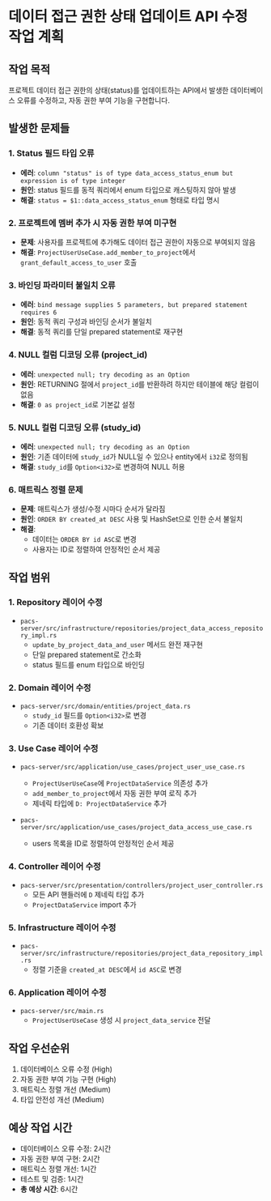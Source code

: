 # 데이터 접근 권한 상태 업데이트 API 수정 작업 계획

## 작업 목적
프로젝트 데이터 접근 권한의 상태(status)를 업데이트하는 API에서 발생한 데이터베이스 오류를 수정하고, 자동 권한 부여 기능을 구현합니다.

## 발생한 문제들

### 1. Status 필드 타입 오류
- **에러**: `column "status" is of type data_access_status_enum but expression is of type integer`
- **원인**: status 필드를 동적 쿼리에서 enum 타입으로 캐스팅하지 않아 발생
- **해결**: `status = $1::data_access_status_enum` 형태로 타입 명시

### 2. 프로젝트에 멤버 추가 시 자동 권한 부여 미구현
- **문제**: 사용자를 프로젝트에 추가해도 데이터 접근 권한이 자동으로 부여되지 않음
- **해결**: `ProjectUserUseCase.add_member_to_project`에서 `grant_default_access_to_user` 호출

### 3. 바인딩 파라미터 불일치 오류
- **에러**: `bind message supplies 5 parameters, but prepared statement requires 6`
- **원인**: 동적 쿼리 구성과 바인딩 순서가 불일치
- **해결**: 동적 쿼리를 단일 prepared statement로 재구현

### 4. NULL 컬럼 디코딩 오류 (project_id)
- **에러**: `unexpected null; try decoding as an Option`
- **원인**: RETURNING 절에서 `project_id`를 반환하려 하지만 테이블에 해당 컬럼이 없음
- **해결**: `0 as project_id`로 기본값 설정

### 5. NULL 컬럼 디코딩 오류 (study_id)
- **에러**: `unexpected null; try decoding as an Option`
- **원인**: 기존 데이터에 `study_id`가 NULL일 수 있으나 entity에서 `i32`로 정의됨
- **해결**: `study_id`를 `Option<i32>`로 변경하여 NULL 허용

### 6. 매트릭스 정렬 문제
- **문제**: 매트릭스가 생성/수정 시마다 순서가 달라짐
- **원인**: `ORDER BY created_at DESC` 사용 및 HashSet으로 인한 순서 불일치
- **해결**: 
  - 데이터는 `ORDER BY id ASC`로 변경
  - 사용자는 ID로 정렬하여 안정적인 순서 제공

## 작업 범위

### 1. Repository 레이어 수정
- `pacs-server/src/infrastructure/repositories/project_data_access_repository_impl.rs`
  - `update_by_project_data_and_user` 메서드 완전 재구현
  - 단일 prepared statement로 간소화
  - status 필드를 enum 타입으로 바인딩

### 2. Domain 레이어 수정
- `pacs-server/src/domain/entities/project_data.rs`
  - `study_id` 필드를 `Option<i32>`로 변경
  - 기존 데이터 호환성 확보

### 3. Use Case 레이어 수정
- `pacs-server/src/application/use_cases/project_user_use_case.rs`
  - `ProjectUserUseCase`에 `ProjectDataService` 의존성 추가
  - `add_member_to_project`에서 자동 권한 부여 로직 추가
  - 제네릭 타입에 `D: ProjectDataService` 추가

- `pacs-server/src/application/use_cases/project_data_access_use_case.rs`
  - users 목록을 ID로 정렬하여 안정적인 순서 제공

### 4. Controller 레이어 수정
- `pacs-server/src/presentation/controllers/project_user_controller.rs`
  - 모든 API 핸들러에 `D` 제네릭 타입 추가
  - `ProjectDataService` import 추가

### 5. Infrastructure 레이어 수정
- `pacs-server/src/infrastructure/repositories/project_data_repository_impl.rs`
  - 정렬 기준을 `created_at DESC`에서 `id ASC`로 변경

### 6. Application 레이어 수정
- `pacs-server/src/main.rs`
  - `ProjectUserUseCase` 생성 시 `project_data_service` 전달

## 작업 우선순위
1. 데이터베이스 오류 수정 (High)
2. 자동 권한 부여 기능 구현 (High)
3. 매트릭스 정렬 개선 (Medium)
4. 타입 안전성 개선 (Medium)

## 예상 작업 시간
- 데이터베이스 오류 수정: 2시간
- 자동 권한 부여 구현: 2시간
- 매트릭스 정렬 개선: 1시간
- 테스트 및 검증: 1시간
- **총 예상 시간**: 6시간

